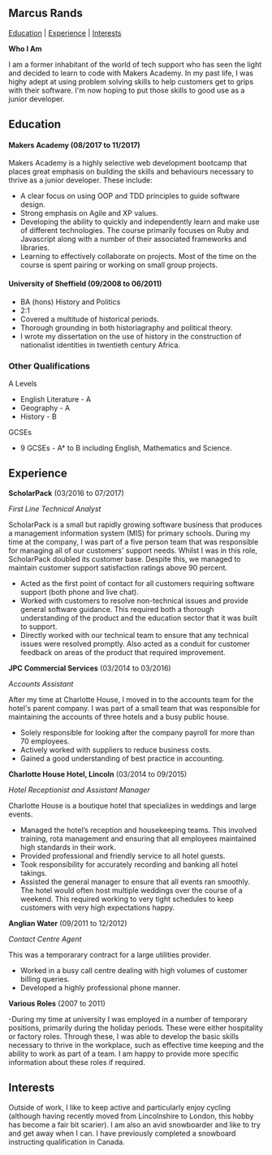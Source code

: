 ## Marcus Rands

[Education](#education) | [Experience](#experience) | [Interests](#interests)

**Who I Am**

I am a former inhabitant of the world of tech support who has seen the light and decided to learn to code with Makers Academy. In my past life, I was highy adept at using problem solving skills to help customers get to grips with their software. I'm now hoping to put those skills to good use as a junior developer.


## Education

#### Makers Academy (08/2017 to 11/2017)

Makers Academy is a highly selective web development bootcamp that places great emphasis on building the skills and behaviours necessary to thrive as a junior developer. These include: 

- A clear focus on using OOP and TDD principles to guide software design.
- Strong emphasis on Agile and XP values.
- Developing the ability to quickly and independently learn and make use of different technologies. The course primarily focuses on Ruby and Javascript along with a number of their associated frameworks and libraries.
- Learning to effectively collaborate on projects. Most of the time on the course is spent pairing or working on small group     projects.


#### University of Sheffield (09/2008 to 06/2011)

- BA (hons) History and Politics
- 2:1
-    Covered a multitude of historical periods.
-    Thorough grounding in both historiagraphy and political theory.
-    I wrote my dissertation on the use of history in the construction of nationalist identities in twentieth century      Africa.

### Other Qualifications

 A Levels
- English Literature - A
- Geography - A
- History - B

 GCSEs
- 9 GCSEs - A* to B including English, Mathematics and Science.



## Experience

**ScholarPack** (03/2016 to 07/2017)    

*First Line Technical Analyst* 

ScholarPack is a small but rapidly growing software business that produces a management information system (MIS) for primary schools. During my time at the company, I was part of a five person team that was responsible for managing all of our customers' support needs. Whilst I was in this role, ScholarPack doubled its customer base. Despite this, we managed to maintain customer support satisfaction ratings above 90 percent.

- Acted as the first point of contact for all customers requiring software support (both phone and live chat).
- Worked with customers to resolve non-technical issues and provide general software guidance. This required both a thorough understanding of the product and the education sector that it was built to support.
- Directly worked with our technical team to ensure that any technical issues were resolved promptly. Also acted as a conduit for customer feedback on areas of the product that required improvement.

**JPC Commercial Services** (03/2014 to 03/2016)   
 
 *Accounts Assistant* 
 
 After my time at Charlotte House, I moved in to the accounts team for the hotel's parent company. I was part of a small team that was responsible for maintaining the accounts of three hotels and a busy public house.
 
 - Solely responsible for looking after the company payroll for more than 70 employees.
 - Actively worked with suppliers to reduce business costs.
 - Gained a good understanding of best practice in accounting.
  
  **Charlotte House Hotel, Lincoln** (03/2014 to 09/2015)
 
 *Hotel Receptionist and Assistant Manager* 
  
  Charlotte House is a boutique hotel that specializes in weddings and large events.
 
- Managed the hotel’s reception and housekeeping teams. This involved training, rota management and ensuring that all    employees maintained high standards in their work.
- Provided professional and friendly service to all hotel guests.
- Took responsibility for accurately recording and banking all hotel takings.
- Assisted the general manager to ensure that all events ran smoothly. The hotel would often host multiple weddings over the course of a weekend. This required working to very tight schedules to keep customers with very high expectations happy.

**Anglian Water** (09/2011 to 12/2012)

*Contact Centre Agent*

This was a temporarary contract for a large utilities provider.
 
- Worked in a busy call centre dealing with high volumes of customer billing queries. 
- Developed a highly professional phone manner.

**Various Roles** (2007 to 2011)

-During my time at university I was employed in a number of temporary positions, primarily during the holiday periods. These were either hospitality or factory roles. Through these, I was able to develop the basic skills necessary to thrive in the workplace, such as effective time keeping and the ability to work as part of a team. I am happy to provide more specific information about these roles if required.


## Interests

Outside of work, I like to keep active and particularly enjoy cycling (although having recently moved from Lincolnshire to London, this hobby has become a fair bit scarier). I am also an avid snowboarder and like to try and get away when I can. I have previously completed a snowboard instructing qualification in Canada.
